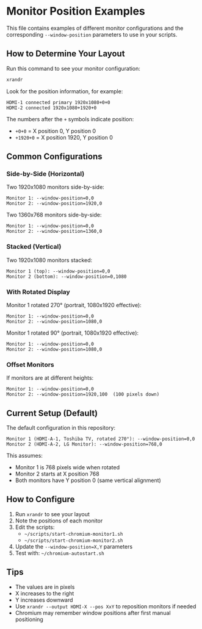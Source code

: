 # Monitor Position Examples

This file contains examples of different monitor configurations and the corresponding `--window-position` parameters to use in your scripts.

## How to Determine Your Layout

Run this command to see your monitor configuration:
```bash
xrandr
```

Look for the position information, for example:
```
HDMI-1 connected primary 1920x1080+0+0
HDMI-2 connected 1920x1080+1920+0
```

The numbers after the `+` symbols indicate position:
- `+0+0` = X position 0, Y position 0
- `+1920+0` = X position 1920, Y position 0

## Common Configurations

### Side-by-Side (Horizontal)

Two 1920x1080 monitors side-by-side:
```
Monitor 1: --window-position=0,0
Monitor 2: --window-position=1920,0
```

Two 1360x768 monitors side-by-side:
```
Monitor 1: --window-position=0,0
Monitor 2: --window-position=1360,0
```

### Stacked (Vertical)

Two 1920x1080 monitors stacked:
```
Monitor 1 (top): --window-position=0,0
Monitor 2 (bottom): --window-position=0,1080
```

### With Rotated Display

Monitor 1 rotated 270° (portrait, 1080x1920 effective):
```
Monitor 1: --window-position=0,0
Monitor 2: --window-position=1080,0
```

Monitor 1 rotated 90° (portrait, 1080x1920 effective):
```
Monitor 1: --window-position=0,0
Monitor 2: --window-position=1080,0
```

### Offset Monitors

If monitors are at different heights:
```
Monitor 1: --window-position=0,0
Monitor 2: --window-position=1920,100  (100 pixels down)
```

## Current Setup (Default)

The default configuration in this repository:
```
Monitor 1 (HDMI-A-1, Toshiba TV, rotated 270°): --window-position=0,0
Monitor 2 (HDMI-A-2, LG Monitor): --window-position=768,0
```

This assumes:
- Monitor 1 is 768 pixels wide when rotated
- Monitor 2 starts at X position 768
- Both monitors have Y position 0 (same vertical alignment)

## How to Configure

1. Run `xrandr` to see your layout
2. Note the positions of each monitor
3. Edit the scripts:
   - `~/scripts/start-chromium-monitor1.sh`
   - `~/scripts/start-chromium-monitor2.sh`
4. Update the `--window-position=X,Y` parameters
5. Test with: `~/chromium-autostart.sh`

## Tips

- The values are in pixels
- X increases to the right
- Y increases downward
- Use `xrandr --output HDMI-X --pos XxY` to reposition monitors if needed
- Chromium may remember window positions after first manual positioning
